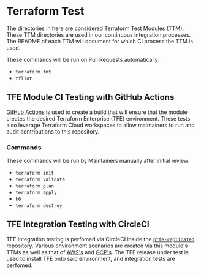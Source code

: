 # Terraform Test

The directories in here are considered Terraform Test Modules (TTM). These TTM
directories are used in our continuous integration processes. The README of each
TTM will document for which CI process the TTM is used.

These commands will be run on Pull Requests automatically:

- `terraform fmt`
- `tflint`

## TFE Module CI Testing with GitHub Actions

[GitHub Actions](../.github/workflows/handler-test.yml) is used to create a build
that will ensure that the module creates the desired Terraform Enterprise (TFE)
environment. These tests also leverage Terraform Cloud workspaces to allow
maintainers to run and audit contributions to this repository.

### Commands

These commands will be run by Maintainers manually after initial review:

- `terraform init`
- `terraform validate`
- `terraform plan`
- `terraform apply`
- `k6`
- `terraform destroy`

## TFE Integration Testing with CircleCI

TFE integration testing is perfomed via CircleCI inside the [`ptfe-replicated`](https://github.com/hashicorp/ptfe-replicated/blob/main/.circleci/config.yml)
repository. Various environment scenarios are created via this module's TTMs as well as that
of [AWS's](https://github.com/hashicorp/terraform-aws-terraform-enterprise/tree/main/tests) and [GCP's](https://github.com/hashicorp/terraform-aws-terraform-enterprise/tree/main/tests). The TFE
release under test is used to install TFE onto said environment, and integration tests are perfomed.
